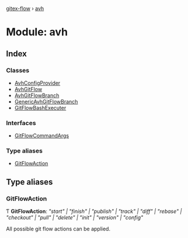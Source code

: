 [gitex-flow](../README.md) › [avh](avh.md)

# Module: avh

## Index

### Classes

* [AvhConfigProvider](../classes/avh.avhconfigprovider.md)
* [AvhGitFlow](../classes/avh.avhgitflow.md)
* [AvhGitFlowBranch](../classes/avh.avhgitflowbranch.md)
* [GenericAvhGitFlowBranch](../classes/avh.genericavhgitflowbranch.md)
* [GitFlowBashExecuter](../classes/avh.gitflowbashexecuter.md)

### Interfaces

* [GitFlowCommandArgs](../interfaces/avh.gitflowcommandargs.md)

### Type aliases

* [GitFlowAction](avh.md#gitflowaction)

## Type aliases

###  GitFlowAction

Ƭ **GitFlowAction**: *"start" | "finish" | "publish" | "track" | "diff" | "rebase" | "checkout" | "pull" | "delete" | "init" | "version" | "config"*

All possible git flow actions can be applied.
